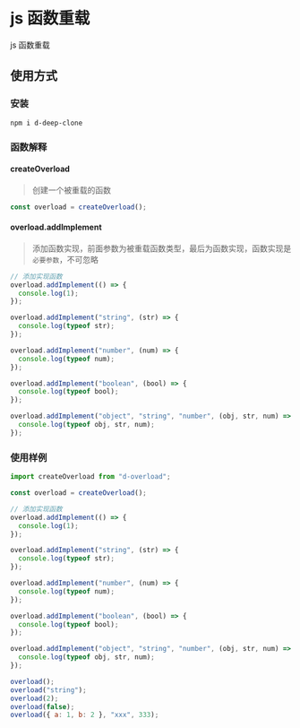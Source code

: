 # js 函数重载

js 函数重载

## 使用方式

### 安装

```shell
npm i d-deep-clone
```

### 函数解释

#### createOverload

> 创建一个被重载的函数

```js
const overload = createOverload();
```

#### overload.addImplement

> 添加函数实现，前面参数为被重载函数类型，最后为函数实现，函数实现是`必要参数`，不可忽略

```js
// 添加实现函数
overload.addImplement(() => {
  console.log(1);
});

overload.addImplement("string", (str) => {
  console.log(typeof str);
});

overload.addImplement("number", (num) => {
  console.log(typeof num);
});

overload.addImplement("boolean", (bool) => {
  console.log(typeof bool);
});

overload.addImplement("object", "string", "number", (obj, str, num) => {
  console.log(typeof obj, str, num);
});
```

### 使用样例

```js
import createOverload from "d-overload";

const overload = createOverload();

// 添加实现函数
overload.addImplement(() => {
  console.log(1);
});

overload.addImplement("string", (str) => {
  console.log(typeof str);
});

overload.addImplement("number", (num) => {
  console.log(typeof num);
});

overload.addImplement("boolean", (bool) => {
  console.log(typeof bool);
});

overload.addImplement("object", "string", "number", (obj, str, num) => {
  console.log(typeof obj, str, num);
});

overload();
overload("string");
overload(2);
overload(false);
overload({ a: 1, b: 2 }, "xxx", 333);
```

